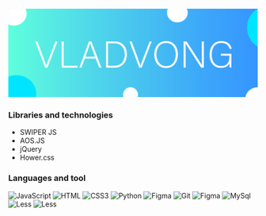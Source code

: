 ![Текст с описанием картинки](/img/NEWLOGO3.svg)
### Libraries and technologies 
* SWIPER JS 
* AOS.JS
* jQuery 
* Hower.css
### Languages and tool
![JavaScript](https://img.shields.io/badge/-JavaScript-0071FC?style=for-the-badge&logo=JavaScript)
![HTML](https://img.shields.io/badge/-HTML_5-E9E8E8?style=for-the-badge&logo=HTML5)
![CSS3](https://img.shields.io/badge/-CSS_3-0071FC?style=for-the-badge&logo=CSS3)
![Python](https://img.shields.io/badge/-Python-0071FC?style=for-the-badge&logo=Python)
![Figma](https://img.shields.io/badge/-Figma-FF7ADA?style=for-the-badge&logo=FIGMA)
![Git](https://img.shields.io/badge/-Git-E9E8E8?style=for-the-badge&logo=Git)
![Figma](https://img.shields.io/badge/-Bootstrap-0071FC?style=for-the-badge&logo=Bootstrap)
![MySql](https://img.shields.io/badge/-MySql-E9E8E8?style=for-the-badge&logo=MySql)
![Less](https://img.shields.io/badge/-less-FC2FC3?style=for-the-badge&logo=less)
![Less](https://img.shields.io/badge/-adobeillustrator-00F0FF?style=for-the-badge&logo=adobeillustrator)

